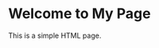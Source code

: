 <!DOCTYPE html>
<html>
<head>
	<title>My Page</title>
</head>
<body>
	<h1>Welcome to My Page</h1>
	<p>This is a simple HTML page.</p>
</body>
</html>

